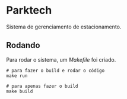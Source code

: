 # Parktech
Sistema de gerenciamento de estacionamento.

## Rodando
Para rodar o sistema, um *Makefile* foi criado.

```
# para fazer o build e rodar o código
make run

# para apenas fazer o build
make build
```